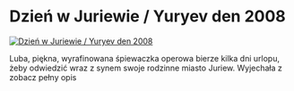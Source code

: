 Dzień w Juriewie / Yuryev den 2008 
=============
[![Dzień w Juriewie / Yuryev den 2008 ](http://vidos.pl/images/player.gif)](http://vidos.pl/dzien-w-juriewie-yuryev-den-2008)

 Luba, piękna, wyrafinowana śpiewaczka operowa bierze kilka dni urlopu, żeby odwiedzić wraz z synem swoje rodzinne miasto Juriew. Wyjechała z zobacz pełny opis
